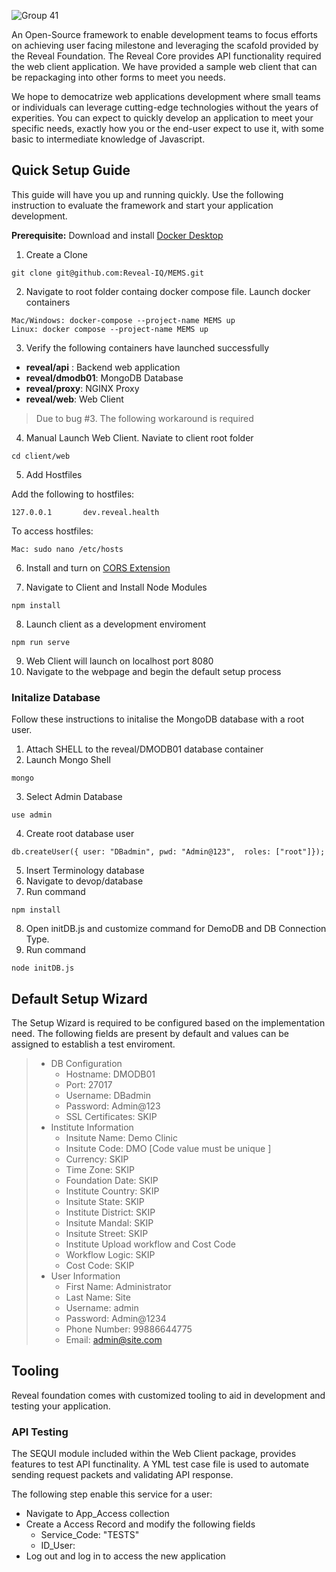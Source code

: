 ![Group 41](https://user-images.githubusercontent.com/8020014/179413406-5b438dbb-e8e2-46ce-9504-62cbd01f648a.png)

An Open-Source framework to enable development teams to focus efforts on achieving user facing milestone and leveraging the scafold provided by the Reveal Foundation. The Reveal Core provides API functionality required the web client application. We have provided a sample web client that can be repackaging into other forms to meet you needs. 

We hope to democatrize web applications development where small teams or individuals can leverage cutting-edge technologies without the years of experities. You can expect to quickly develop an application to meet your specific needs, exactly how you or the end-user expect to use it, with some basic to intermediate knowledge of Javascript. 



## Quick Setup Guide
This guide will have you up and running quickly. Use the following instruction to evaluate the framework and start your application development.

**Prerequisite:** Download and install [Docker Desktop](https://www.docker.com/products/docker-desktop/)

1. Create a Clone
```
git clone git@github.com:Reveal-IQ/MEMS.git
```
2. Navigate to root folder containg docker compose file. Launch docker containers
```
Mac/Windows: docker-compose --project-name MEMS up 
Linux: docker compose --project-name MEMS up 
```
3. Verify the following containers have launched successfully
 - **reveal/api** : Backend web application
 - **reveal/dmodb01**: MongoDB Database 
 - **reveal/proxy**: NGINX Proxy
 - **reveal/web**: Web Client
 
> Due to bug #3. The following workaround is required

4. Manual Launch Web Client. Naviate to client root folder
```
cd client/web
```
5. Add Hostfiles

Add the following to hostfiles:
```
127.0.0.1       dev.reveal.health
```

To access hostfiles:
```
Mac: sudo nano /etc/hosts
```
6. Install and turn on [CORS Extension](https://chrome.google.com/webstore/detail/allow-cors-access-control/lhobafahddgcelffkeicbaginigeejlf?hl=en)

7. Navigate to Client and Install Node Modules
```
npm install
```

8. Launch client as a development enviroment
```
npm run serve
```

9. Web Client will launch on localhost port 8080
10. Navigate to the webpage and begin the default setup process

### Initalize Database
Follow these instructions to initalise the MongoDB database with a root user. 

1. Attach SHELL to the reveal/DMODB01 database container
2. Launch Mongo Shell
```
mongo
```
3. Select Admin Database
```
use admin
```
4. Create root database user
```
db.createUser({ user: "DBadmin", pwd: "Admin@123",  roles: ["root"]});
```
5. Insert Terminology database
6. Navigate to devop/database
7. Run command
```
npm install
```
8. Open initDB.js and customize command for DemoDB and DB Connection Type.
9. Run command
```
node initDB.js
```

## Default Setup Wizard

The Setup Wizard is required to be configured based on the implementation need. The following fields are present by default and values can be assigned to establish a test enviroment. 

> - DB Configuration 
>    - Hostname: DMODB01 
>    - Port: 27017 
>    - Username: DBadmin  
>    - Password: Admin@123
>    - SSL Certificates: SKIP
> - Institute Information 
>   - Insitute Name: Demo Clinic 
>   - Insitute Code: DMO [Code value must be unique ] 
>   - Currency:  SKIP
>   - Time Zone: SKIP
>   - Foundation Date: SKIP 
>   - Institute Country: SKIP
>   - Insitute State: SKIP
>   - Institute District: SKIP 
>   - Insitute Mandal: SKIP 
>   - Insitute Street: SKIP
>   - Institute Upload workflow and Cost Code
>   - Workflow Logic: SKIP
>   - Cost Code: SKIP 
> - User Information 
>    - First Name: Administrator 
>    - Last Name: Site 
>    - Username: admin 
>    - Password: Admin@1234 
>    - Phone Number: 99886644775 
>    - Email: admin@site.com


## Tooling
Reveal foundation comes with customized tooling to aid in development and testing your application. 

### API Testing
The SEQUI module included within the Web Client package, provides features to test API functinality. A YML test case file is used to automate sending request packets and validating API response.

The following step enable this service for a user:
- Navigate to App_Access collection
- Create a Access Record and modify the following fields
    - Service_Code: "TESTS"
    - ID_User: <User ID>
- Log out and log in to access the new application

